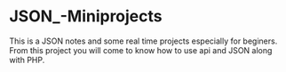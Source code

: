 # JSON_-Miniprojects
This is a JSON notes and some real time projects especially for beginers. From this project you will come to know how to use api and JSON along with PHP. 
